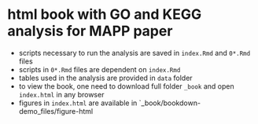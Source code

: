 # html book with GO and KEGG analysis for MAPP paper 

- scripts necessary to run the analysis are saved in `index.Rmd` and `0*.Rmd` files
- scripts in `0*.Rmd` files are dependent on `index.Rmd`
- tables used in the analysis are provided in `data` folder
- to view the book, one need to download full folder `_book` and open `index.html` in any browser
- figures in `index.html` are available in `_book/bookdown-demo_files/figure-html
